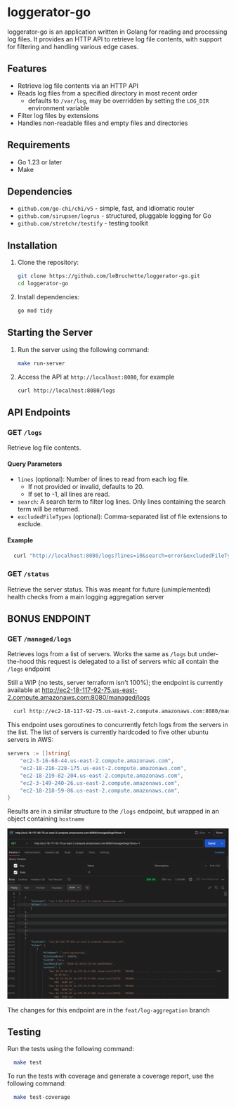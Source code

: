 # loggerator-go

loggerator-go is an application written in Golang for reading and processing log files. It provides an HTTP API to retrieve log file contents, with support for filtering and handling various edge cases.

## Features

- Retrieve log file contents via an HTTP API
- Reads log files from a specified directory in most recent order
  - defaults to `/var/log`, may be overridden by setting the `LOG_DIR` environment variable
- Filter log files by extensions
- Handles non-readable files and empty files and directories

## Requirements

- Go 1.23 or later
- Make

## Dependencies
- `github.com/go-chi/chi/v5` - simple, fast, and idiomatic router
- `github.com/sirupsen/logrus` - structured, pluggable logging for Go
- `github.com/stretchr/testify` - testing toolkit

## Installation

1. Clone the repository:
    ```sh
    git clone https://github.com/leBruchette/loggerator-go.git
    cd loggerator-go
    ```

2. Install dependencies:
    ```sh
    go mod tidy
    ```

## Starting the Server
1. Run the server using the following command:
     ```sh
     make run-server
     ```

2. Access the API at `http://localhost:8080`, for example
    ```sh
    curl http://localhost:8080/logs
    ```

## API Endpoints
### GET `/logs`

Retrieve log file contents.

#### Query Parameters

- `lines` (optional): Number of lines to read from each log file. 
  - If not provided or invalid, defaults to 20. 
  - If set to -1, all lines are read.
- `search`: A search term to filter log lines. Only lines containing the search term will be returned.
- `excludedFileTypes` (optional): Comma-separated list of file extensions to exclude.

#### Example

```sh
  curl "http://localhost:8080/logs?lines=10&search=error&excludedFileTypes=.log,.txt"
```

### GET `/status`

Retrieve the server status.  This was meant for future (unimplemented) health checks from a main logging aggregation server

## BONUS ENDPOINT 
### GET `/managed/logs`
Retrieves logs from a list of servers.  Works the same as `/logs` but under-the-hood this request is delegated to a list of servers whic all contain the `/logs` endpoint


Still a WIP (no tests, server terraform isn't 100%); the endpoint is currently available at http://ec2-18-117-92-75.us-east-2.compute.amazonaws.com:8080/managed/logs
```sh
  curl http://ec2-18-117-92-75.us-east-2.compute.amazonaws.com:8080/managed/logs
```

This endpoint uses goroutines to concurrently fetch logs from the servers in the list.  The list of servers is currently hardcoded to five other ubuntu servers in AWS:
```go
servers := []string{
    "ec2-3-16-68-44.us-east-2.compute.amazonaws.com",
    "ec2-18-216-228-175.us-east-2.compute.amazonaws.com",
    "ec2-18-219-82-204.us-east-2.compute.amazonaws.com",
    "ec2-3-149-240-26.us-east-2.compute.amazonaws.com",
    "ec2-18-218-59-86.us-east-2.compute.amazonaws.com",
}
```
Results are in a similar structure to the `/logs` endpoint, but wrapped in an object containing `hostname`

![managed-screenshot.png](readme/managed-screenshot.png)

The changes for this endpoint are in the `feat/log-aggregation` branch


## Testing
Run the tests using the following command:
```sh
  make test
```
To run the tests with coverage and generate a coverage report, use the following command:
```sh
  make test-coverage
```